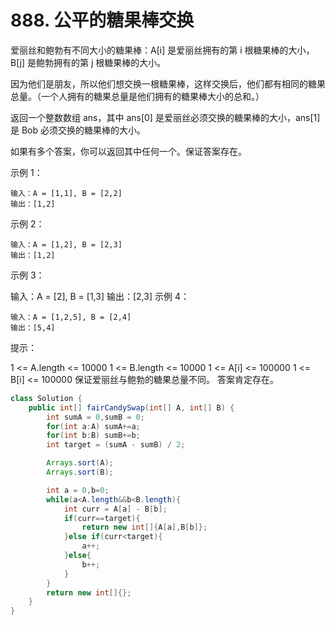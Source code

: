 # 888. 公平的糖果棒交换

爱丽丝和鲍勃有不同大小的糖果棒：A[i] 是爱丽丝拥有的第 i 根糖果棒的大小，B[j] 是鲍勃拥有的第 j 根糖果棒的大小。

因为他们是朋友，所以他们想交换一根糖果棒，这样交换后，他们都有相同的糖果总量。（一个人拥有的糖果总量是他们拥有的糖果棒大小的总和。）

返回一个整数数组 ans，其中 ans[0] 是爱丽丝必须交换的糖果棒的大小，ans[1] 是 Bob 必须交换的糖果棒的大小。

如果有多个答案，你可以返回其中任何一个。保证答案存在。

 

示例 1：

	输入：A = [1,1], B = [2,2]
	输出：[1,2]
示例 2：

	输入：A = [1,2], B = [2,3]
	输出：[1,2]
示例 3：

输入：A = [2], B = [1,3]
输出：[2,3]
示例 4：

	输入：A = [1,2,5], B = [2,4]
	输出：[5,4]
 

提示：

1 <= A.length <= 10000
1 <= B.length <= 10000
1 <= A[i] <= 100000
1 <= B[i] <= 100000
保证爱丽丝与鲍勃的糖果总量不同。
答案肯定存在。

```java
class Solution {
    public int[] fairCandySwap(int[] A, int[] B) {
        int sumA = 0,sumB = 0;
        for(int a:A) sumA+=a;
        for(int b:B) sumB+=b;
        int target = (sumA - sumB) / 2;

        Arrays.sort(A);
        Arrays.sort(B);

        int a = 0,b=0;
        while(a<A.length&&b<B.length){
            int curr = A[a] - B[b];
            if(curr==target){
                return new int[]{A[a],B[b]};
            }else if(curr<target){
                a++;
            }else{
                b++;
            }
        }
        return new int[]{};
    }
}
```
